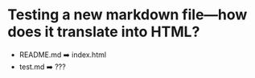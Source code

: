 # Testing a new markdown file—how does it translate into HTML?

- README.md :arrow_right: index.html
- test.md :arrow_right: ???
